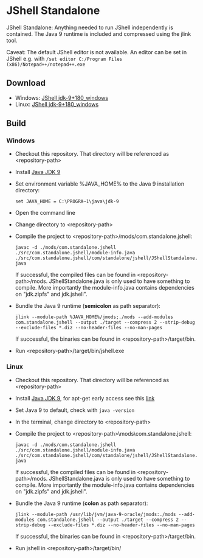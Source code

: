 # JShell Standalone
JShell Standalone: Anything needed to run JShell independently is contained. The Java 9 runtime is included and compressed using the jlink tool.

Caveat: The default JShell editor is not available. An editor can be set in JShell e.g. with `/set editor C:/Program Files (x86)/Notepad++/notepad++.exe`

## Download
* Windows: [JShell jdk-9+180_windows](https://github.com/sgwerder/JShellStandalone/raw/master/release/JShell_jdk9%2B180_windows.zip)
* Linux: [JShell jdk-9+180_windows](https://github.com/sgwerder/JShellStandalone/raw/master/release/JShell_jdk9%2B180_linux.zip)

## Build

### Windows

* Checkout this repository. That directory will be referenced as \<repository-path>
* Install [Java JDK 9](http://jdk.java.net/9/)
* Set environment variable %JAVA_HOME% to the Java 9 installation directory:

  `set JAVA_HOME = C:\PROGRA~1\java\jdk-9`
* Open the command line
* Change directory to \<repository-path>
* Compile the project to \<repository-path>/mods/com.standalone.jshell:

  `javac -d ./mods/com.standalone.jshell ./src/com.standalone.jshell/module-info.java ./src/com.standalone.jshell/com/standalone/jshell/JShellStandalone.java`
  
  If successful, the compiled files can be found in \<repository-path>/mods.
  JShellStandalone.java is only used to have something to compile.
  More importantly the module-info.java contains dependencies on "jdk.zipfs" and jdk.jshell".
* Bundle the Java 9 runtime (**semicolon** as path separator):

  `jlink --module-path %JAVA_HOME%/jmods;./mods --add-modules com.standalone.jshell --output ./target --compress 2 --strip-debug --exclude-files *.diz --no-header-files --no-man-pages`
  
  If successful, the binaries can be found in \<repository-path>/target/bin.
  
* Run \<repository-path>/target/bin/jshell.exe

### Linux

* Checkout this repository. That directory will be referenced as \<repository-path>
* Install [Java JDK 9](http://jdk.java.net/9/), for apt-get early access see this [link](https://helpfromviraj.wordpress.com/2015/08/04/install-oracle-java-9-in-ubuntu-or-linux-jdk-9/)
* Set Java 9 to default, check with `java -version`
* In the terminal, change directory to \<repository-path>
* Compile the project to \<repository-path>\mods\com.standalone.jshell:

  `javac -d ./mods/com.standalone.jshell ./src/com.standalone.jshell/module-info.java ./src/com.standalone.jshell/com/standalone/jshell/JShellStandalone.java`
  
  If successful, the compiled files can be found in \<repository-path>/mods.
  JShellStandalone.java is only used to have something to compile.
  More importantly the module-info.java contains dependencies on "jdk.zipfs" and jdk.jshell".
* Bundle the Java 9 runtime (**colon** as path separator):

  `jlink --module-path /usr/lib/jvm/java-9-oracle/jmods:./mods --add-modules com.standalone.jshell --output ./target --compress 2 --strip-debug --exclude-files *.diz --no-header-files --no-man-pages`
  
  If successful, the binaries can be found in \<repository-path>/target/bin.
  
* Run jshell in \<repository-path>/target/bin/
  
  
  



